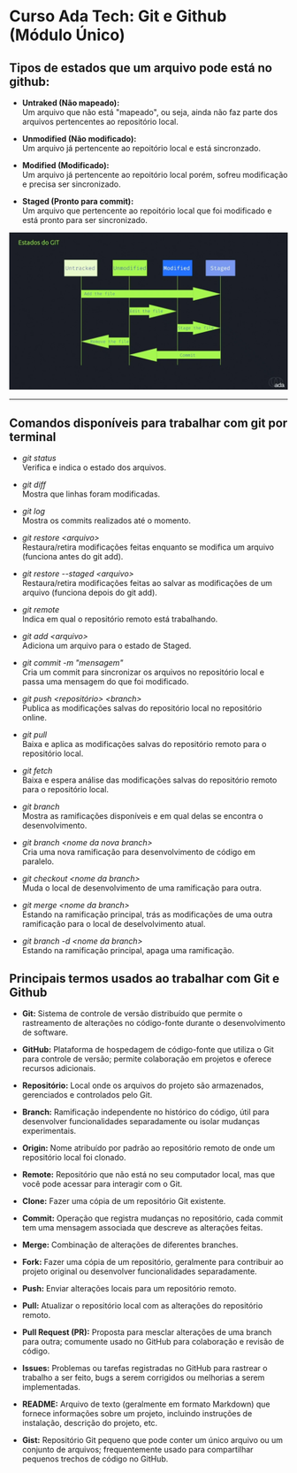 # Curso Ada Tech: Git e Github (Módulo Único)

## Tipos de estados que um arquivo pode está no github:

- **Untraked (Não mapeado):**  
    Um arquivo que não está "mapeado", ou seja, ainda não faz parte dos arquivos pertencentes ao repositório local.

- **Unmodified (Não modificado):**  
    Um arquivo já pertencente ao repoitório local e está sincronzado.

- **Modified (Modificado):**  
    Um arquivo já pertencente ao repoitório local porém, sofreu modificação e precisa ser sincronizado.

- **Staged (Pronto para commit):**  
    Um arquivo que pertencente ao repoitório local que foi modificado e está pronto para ser sincronizado.

![Alt text](estados-git.png)

---
## Comandos disponíveis para trabalhar com git por terminal

- *git status*  
    Verifica e indica o estado dos arquivos.

- *git diff*  
    Mostra que linhas foram modificadas.

- *git log*  
    Mostra os commits realizados até o momento.

- *git restore &lt;arquivo&gt;*  
    Restaura/retira modificações feitas enquanto se modifica um arquivo (funciona antes do git add).

- *git restore --staged &lt;arquivo&gt;*  
    Restaura/retira modificações feitas ao salvar as modificações de um arquivo (funciona depois do git add).

- *git remote*  
    Indica em qual o repositório remoto está trabalhando.

- *git add &lt;arquivo&gt;*  
    Adiciona um arquivo para o estado de Staged.

- *git commit -m "mensagem"*  
    Cria um commit para sincronizar os arquivos no repositório local e passa uma mensagem do que foi modificado.

- *git push &lt;repositório&gt; &lt;branch&gt;*  
    Publica as modificações salvas do repositório local no repositório online.

- *git pull*  
    Baixa e aplica as modificações salvas do repositório remoto para o repositório local.

- *git fetch*  
    Baixa e espera análise das modificações salvas do repositório remoto para o repositório local.

- *git branch*  
    Mostra as ramificações disponíveis e em qual delas se encontra o desenvolvimento.

- *git branch &lt;nome da nova branch&gt;*  
    Cria uma nova ramificação para desenvolvimento de código em paralelo.

- *git checkout &lt;nome da branch&gt;*  
    Muda o local de desenvolvimento de uma ramificação para outra.

- *git merge &lt;nome da branch&gt;*  
    Estando na ramificação principal, trás as modificações de uma outra ramificação para o local de deselvolvimento atual.

- *git branch -d &lt;nome da branch&gt;*  
    Estando na ramificação principal, apaga uma ramificação.



## Principais termos usados ao trabalhar com Git e Github

- **Git:** Sistema de controle de versão distribuído que permite o rastreamento de alterações no código-fonte durante o desenvolvimento de software.

- **GitHub:** Plataforma de hospedagem de código-fonte que utiliza o Git para controle de versão; permite colaboração em projetos e oferece recursos adicionais.

- **Repositório:** Local onde os arquivos do projeto são armazenados, gerenciados e controlados pelo Git.

- **Branch:** Ramificação independente no histórico do código, útil para desenvolver funcionalidades separadamente ou isolar mudanças experimentais.

- **Origin:** Nome atribuído por padrão ao repositório remoto de onde um repositório local foi clonado.

- **Remote:** Repositório que não está no seu computador local, mas que você pode acessar para interagir com o Git.

- **Clone:** Fazer uma cópia de um repositório Git existente.

- **Commit:** Operação que registra mudanças no repositório, cada commit tem uma mensagem associada que descreve as alterações feitas.

- **Merge:** Combinação de alterações de diferentes branches.

- **Fork:** Fazer uma cópia de um repositório, geralmente para contribuir ao projeto original ou desenvolver funcionalidades separadamente.

- **Push:** Enviar alterações locais para um repositório remoto.

- **Pull:** Atualizar o repositório local com as alterações do repositório remoto.

- **Pull Request (PR):** Proposta para mesclar alterações de uma branch para outra; comumente usado no GitHub para colaboração e revisão de código.

- **Issues:** Problemas ou tarefas registradas no GitHub para rastrear o trabalho a ser feito, bugs a serem corrigidos ou melhorias a serem implementadas.

- **README:** Arquivo de texto (geralmente em formato Markdown) que fornece informações sobre um projeto, incluindo instruções de instalação, descrição do projeto, etc.

- **Gist:** Repositório Git pequeno que pode conter um único arquivo ou um conjunto de arquivos; frequentemente usado para compartilhar pequenos trechos de código no GitHub.